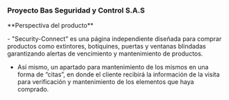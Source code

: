 ### Proyecto Bas Seguridad y Control S.A.S
<P>
**Perspectiva del producto**
</P>
- "Security-Connect" es una página independiente diseñada para comprar productos como extintores, botiquines, puertas y ventanas blindadas garantizando alertas de vencimiento y mantenimiento de productos.

- Así mismo, un apartado para mantenimiento de los mismos en una forma de “citas”, en donde el cliente recibirá la información de la visita para verificación y mantenimiento de los elementos que haya comprado.


